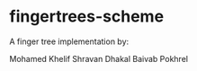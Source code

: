 # fingertrees-scheme

A finger tree implementation by:

Mohamed Khelif
Shravan Dhakal
Baivab Pokhrel
